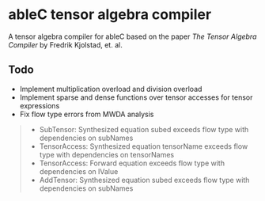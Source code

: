 # ableC tensor algebra compiler
A tensor algebra compiler for ableC based on the paper *The Tensor Algebra Compiler* by Fredrik Kjolstad, et. al.

## Todo
* Implement multiplication overload and division overload
* Implement sparse and dense functions over tensor accesses for tensor expressions
* Fix flow type errors from MWDA analysis
> * SubTensor: Synthesized equation subed exceeds flow type with dependencies on subNames
> * TensorAccess: Synthesized equation tensorName exceeds flow type with dependencies on tensorNames
> * TensorAccess: Forward equation exceeds flow type with dependencies on lValue
> * AddTensor: Synthesized equation subed exceeds flow type with dependencies on subNames
